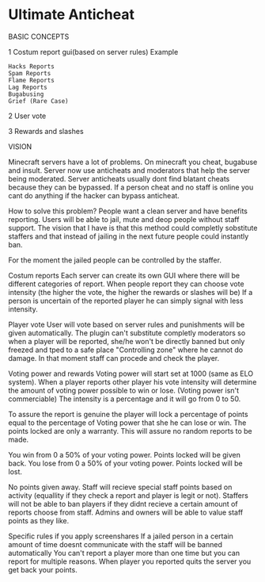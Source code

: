 # Ultimate Anticheat

BASIC CONCEPTS

1 Costum report gui(based on server rules)
Example

    Hacks Reports
    Spam Reports
    Flame Reports
    Lag Reports
    Bugabusing
    Grief (Rare Case)

2 User vote

3 Rewards and slashes

VISION

Minecraft servers have a lot of problems. On minecraft you cheat, bugabuse and insult.
Server now use anticheats and moderators that help the server being moderated.
Server anticheats usually dont find blatant cheats because they can be bypassed.
If a person cheat and no staff is online you cant do anything if the hacker can bypass anticheat.

How to solve this problem?
People want a clean server and have benefits reporting.
Users will be able to jail, mute and deop people without staff support.
The vision that I have is that this method could completly sobstitute staffers and that instead of jailing in the next future people could instantly ban.

For the moment the jailed people can be controlled by the staffer.

Costum reports
Each server can create its own GUI where there will be different categories of report.
When people report they can choose vote intensity (the higher the vote, the higher the rewards or slashes will be)
If a person is uncertain of the reported player he can simply signal with less intensity.

Player vote
User will vote based on server rules and punishments will be given automatically.
The plugin can't substitute completly moderators so when a player will be reported, she/he won't be directly banned but only freezed and tped to a safe place "Controlling zone" where he cannot do damage.
In that moment staff can procede and check the player.

Voting power and rewards
Voting power will start set at 1000 (same as ELO system).
When a player reports other player his vote intensity will determine the amount of voting power possible to win or lose. (Voting power isn't commerciable)
The intensity is a percentage and it will go from 0 to 50.

To assure the report is genuine the player will lock a percentage of points equal to the percentage of Voting power that she he can lose or win. The points locked are only a warranty. This will assure no random reports to be made.

You win from 0 a 50% of your voting power. Points locked will be given back.
You lose from 0 a 50% of your voting power. Points locked will be lost.

No points given away.
Staff will recieve special staff points based on activity (equallity if they check a report and player is legit or not).
Staffers will not be able to ban players if they didnt recieve a certain amount of reports choose from staff.
Admins and owners will be able to value staff points as they like.

Specific rules if you apply screenshares
If a jailed person in a certain amount of time doesnt communicate with the staff will be banned automatically
You can't report a player more than one time but you can report for multiple reasons.
When player you reported quits the server you get back your points.
